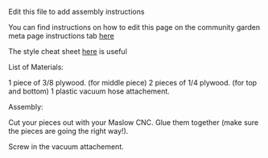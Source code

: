 Edit this file to add assembly instructions

You can find instructions on how to edit this page on the community garden meta page instructions tab [here](http://maslowcommunitygarden.org/Website.html)



The style cheat sheet [here](https://github.com/adam-p/markdown-here/wiki/Markdown-Cheatsheet) is useful

List of Materials:

1 piece of 3/8 plywood. (for middle piece)
2 pieces of 1/4 plywood. (for top and bottom)
1 plastic vacuum hose attachement.

Assembly:

Cut your pieces out with your Maslow CNC. Glue them together (make sure the pieces are going the right way!).

Screw in the vacuum attachement.


